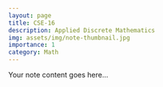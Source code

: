 ```yaml
---  
layout: page  
title: CSE-16  
description: Applied Discrete Mathematics  
img: assets/img/note-thumbnail.jpg  
importance: 1  
category: Math  
---  
```

  
Your note content goes here...

